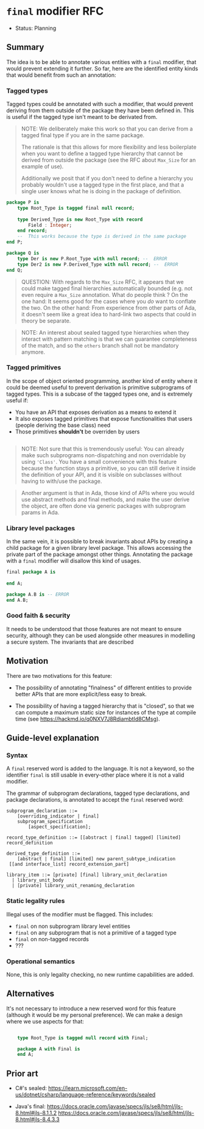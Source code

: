 # `final` modifier RFC

- Status: Planning

## Summary

The idea is to be able to annotate various entities with a `final` modifier,
that would prevent extending it further. So far, here are the identified entity
kinds that would benefit from such an annotation:

### Tagged types

Tagged types could be annotated with such a modifier, that would prevent
deriving from them outside of the package they have been defined in. This is
useful if the tagged type isn't meant to be derivated from.

> NOTE: We deliberately make this work so that you can derive from a tagged
> final type if you are in the same package. 
> 
> The rationale is that this allows for more flexibility and less boilerplate
> when you want to define a tagged type hierarchy that cannot be derived from
> outside the package (see the RFC about `Max_Size` for an example of use).
> 
> Additionally we posit that if you don't need to define a hierarchy you
> probably wouldn't use a tagged type in the first place, and that a single
> user knows what he is doing in the package of definition.

```ada
package P is
    type Root_Type is tagged final null record;
    
    type Derived_Type is new Root_Type with record
        Field : Integer;
    end record;
    --  This works because the type is derived in the same package        
end P;

package Q is
    type Der is new P.Root_Type with null record; --  ERROR
    type Der2 is new P.Derived_Type with null record; --  ERROR 
end Q;
```

> QUESTION: With regards to the `Max_Size` RFC, it appears that we could make
> tagged final hierarchies automatically bounded (e.g. not even require a
> `Max_Size` annotation. What do people think ?  On the one hand: It seems good
> for the cases where you *do* want to conflate the two.  On the other hand:
> From experience from other parts of Ada, it doesn't seem like a great idea to
> hard-link two aspects that could in theory be separate.

> NOTE: An interest about sealed tagged type hierarchies when they interact
> with pattern matching is that we can guarantee completeness of the match, and
> so the `others` branch shall not be mandatory anymore.

### Tagged primitives

In the scope of object oriented programming, another kind of entity where it
could be deemed useful to prevent derivation is primitive subprograms of tagged
types. This is a subcase of the tagged types one, and is extremely useful if:

* You have an API that exposes derivation as a means to extend it
* It also exposes tagged primitives that expose functionalities that users
  (people deriving the base class) need
* Those primitives **shouldn't** be overriden by users

```ada
```

> NOTE: Not sure that this is tremendously useful: You can already make such
> subprograms non-dispatching and non overridable by using  `'Class'`. You have
> a small convenience with this feature because the function stays a primitive,
> so you can still derive it inside the definition of your API, and it is
> visible on subclasses without having to with/use the package.

> Another argument is that in Ada, those kind of APIs where you would use
> abstract methods and final methods, and make the user derive the object, are
> often done via generic packages with subprogram params in Ada.

### Library level packages

In the same vein, it is possible to break invariants about APIs by creating a
child package for a given library level package. This allows accessing the
private part of the package amongst other things. Annotating the package with a
`final` modifier will disallow this kind of usages.

```ada
final package A is
    
end A;

package A.B is -- ERROR
end A.B;
```

### Good faith & security

It needs to be understood that those features are not meant to ensure security,
although they can be used alongside other measures in modelling a secure
system. The invariants that are described

## Motivation

There are two motivations for this feature: 

* The possibility of annotating "finalness" of different entities to provide
  better APIs that are more explicit/less easy to break.

* The possibility of having a tagged hierarchy that is "closed", so that we can
  compute a maximum static size for instances of the type at compile time (see
  https://hackmd.io/q0NXV7J8RdiambtId8CMsg).

## Guide-level explanation

### Syntax

A `final` reserved word is added to the language. It is not a keyword, so the
identifier `final` is still usable in every-other place where it is not a valid
modifier.

The grammar of subprogram declarations, tagged type declarations, and package
declarations, is annotated to accept the `final` reserved word:

```
subprogram_declaration ::= 
    [overriding_indicator | final]    
    subprogram_specification
        [aspect_specification];

record_type_definition ::= [[abstract | final] tagged] [limited] record_definition

derived_type_definition ::= 
    [abstract | final] [limited] new parent_subtype_indication
 [[and interface_list] record_extension_part]
 
library_item ::= [private] [final] library_unit_declaration
  | library_unit_body
  | [private] library_unit_renaming_declaration
```

### Static legality rules

Illegal uses of the modifier must be flagged. This includes:

* `final` on non subprogram library level entities
* `final` on any subprogram that is not a primitive of a tagged type
* `final` on non-tagged records
* ???

### Operational semantics

None, this is only legality checking, no new runtime capabilities are added.

## Alternatives

It's not necessary to introduce a new reserved word for this feature (although
it would be my personal preference). We can make a design where we use
aspects for that:

```ada

    type Root_Type is tagged null record with Final;

    package A with Final is
    end A;
```

## Prior art

- C#'s sealed:
  https://learn.microsoft.com/en-us/dotnet/csharp/language-reference/keywords/sealed

- Java's final:
  https://docs.oracle.com/javase/specs/jls/se8/html/jls-8.html#jls-8.1.1.2
  https://docs.oracle.com/javase/specs/jls/se8/html/jls-8.html#jls-8.4.3.3
